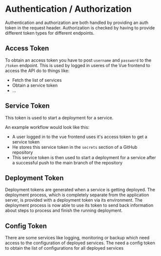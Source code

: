 # Authentication / Authorization

Authentication and authorization are both handled by providing
an auth token in the request header. Authorization is checked
by having to provide different token types for different endpoints.

## Access Token

To obtain an access token you have to post `username` and `password`
to the `/token` endpoint. This is used by logged in useres of the Vue frontend to access the API do to things like:

* Fetch the list of services
* Obtain a service token
* ...

## Service Token

This token is used to start a deployment for a service.

An example workflow would look like this:
* A user logged in to the vue frontend uses it's access token to get a service token
* He stores this service token in the `secrets` section of a GitHub repository
* This service token is then used to start a deployment for a service after a successful push to the main branch of the repository

## Deployment Token

Deployment tokens are generated when a service is getting deployed.
The deployment process, which is completely separate from the
application server, is provided with a deployment token via its
environment. The deployment process is now able to use its token
to send back information about steps to process and finish the
running deployment.

## Config Token

There are some services like logging, monitoring or backup which
need access to the configuration of deployed services. The need
a config token to obtain the list of configurations for all deployed
services
